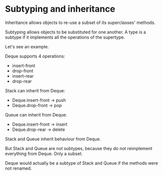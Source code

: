 # Subtyping and inheritance

Inheritance allows objects to re-use a subset of its superclasses' methods.

Subtyping allows objects to be substituted for one another. A type is a subtype if it implements all the operations of the supertype.

Let's see an example.

Deque supports 4 operations:
- insert-front
- drop-front
- insert-rear
- drop-rear

Stack can inherit from Deque:
- Deque.insert-front -> push
- Deque.drop-front -> pop

Queue can inherit from Deque:
- Deque.insert-front -> insert
- Deque.drop-rear -> delete

Stack and Queue inherit behaviour from Deque.

But Stack and Queue are not subtypes, because they do not reimplement everything from Deque. Only a subset.

Deque would actually be a subtype of Stack and Queue if the methods were not renamed.
